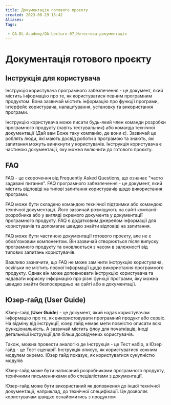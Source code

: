 ```yaml
---
title: Документація готового проєкту
created: 2023-08-29 13:42
Aliases:
Tags: 
 
 - QA-DL-Academy/QA-Lecture-07_Нетестова-документація
---
```


# Документація готового проєкту

## Інструкція для користувача

Інструкція користувача програмного забезпечення - це документ, який містить інформацію про те, як користуватися певним програмним продуктом. Вона зазвичай містить інформацію про функції програми, інтерфейс користувача, налаштування, установку та використання програми.

Інструкцію користувача може писати будь-який член команди розробки програмного продукту (навіть тестувальник)  або команда технічної документації (Дай вам Боже таку компанію, де вони є). Зазвичай це роблять люди, які мають досвід роботи з програмою та знають, які запитання можуть виникнути у користувачів. Інструкція користувача є частиною документації, яку можна включити до готового проєкту.

## FAQ

FAQ - це скорочення від Frequently Asked Questions, що означає "часто задавані питання". FAQ програмного забезпечення - це документ, який містить відповіді на типові запитання користувачів щодо використання програми.

FAQ може бути складено командою технічної підтримки або командою технічної документації. Його зазвичай розміщують на сайті компанії-розробника або у вигляді окремого документа у документації програмного продукту. FAQ є додатковим джерелом інформації для користувачів та допомагає швидко знайти відповіді на запитання.

FAQ може бути частиною документації готового проєкту, але не є обов'язковим компонентом. Він зазвичай створюється після випуску програмного продукту та оновлюється з часом в залежності від типових запитань користувачів.

Важливо зазначити, що FAQ не може замінити інструкцію користувача, оскільки не містить повної інформації щодо використання програмного продукту. Однак він може доповнювати інструкцію користувача та надавати корисну інформацію про різні функції програми, яку можна швидко знайти безпосередньо на сайті або в документації.

## Юзер-гайд (User Guide) 

Юзер-гайд (**User Guide**) - це документ, який надає користувачам інформацію про те, як використовувати програмний продукт або сервіс. На відміну  від інструкції, юзер гайд немає мети  повністю описати всю функціональність. А  зазвичай містить флоу для початківців, іноді детальніші інструкції для більш досвідчених користувачів.

Також, можна провести аналогію де Інструкція - це Тест набір, а Юзер гайд - це Тест сценарії. Інструкція описує, як користуватися кожним модулем окремо. Юзер гайд показує, як користуватися сукупністю модулів 

Юзер-гайд може бути написаний розробниками програмного продукту, технічними письменниками або спеціалістами з документації.

Юзер-гайд може бути використаний як доповнення до іншої технічної документації, наприклад, до технічної специфікації. Це дозволяє користувачам швидко ознайомитись з продуктом
